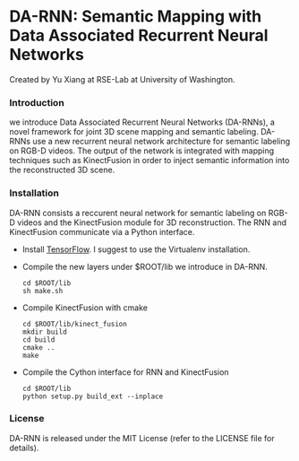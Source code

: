 # DA-RNN: Semantic Mapping with Data Associated Recurrent Neural Networks

Created by Yu Xiang at RSE-Lab at University of Washington.

### Introduction

we introduce Data Associated Recurrent Neural Networks (DA-RNNs), a novel framework for joint 3D scene mapping and semantic labeling. DA-RNNs use a new recurrent neural network architecture for semantic labeling on RGB-D videos. The output of the network is integrated with mapping techniques such as KinectFusion in order to inject semantic information into the reconstructed 3D scene.

### Installation

DA-RNN consists a reccurent neural network for semantic labeling on RGB-D videos and the KinectFusion module for 3D reconstruction. The RNN and KinectFusion communicate via a Python interface.

- Install [TensorFlow](https://www.tensorflow.org/get_started/os_setup). I suggest to use the Virtualenv installation.

- Compile the new layers under $ROOT/lib we introduce in DA-RNN.
    ```Shell
    cd $ROOT/lib
    sh make.sh
    ```

- Compile KinectFusion with cmake
    ```Shell
    cd $ROOT/lib/kinect_fusion
    mkdir build
    cd build
    cmake ..
    make
    ```

- Compile the Cython interface for RNN and KinectFusion
    ```Shell
    cd $ROOT/lib
    python setup.py build_ext --inplace
    ```

### License

DA-RNN is released under the MIT License (refer to the LICENSE file for details).
